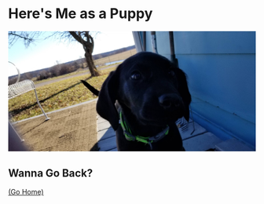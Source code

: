 # Here's Me as a Puppy

<img src="https://github.com/LL2323/Markdown/blob/main/20181223_143121.jpg" width="1000">

## Wanna Go Back?
[ (Go Home) ](https://github.com/LL2323/Markdown/blob/main/README.md)
